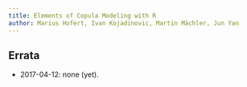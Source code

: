 ```yaml
---
title: Elements of Copula Modeling with R
author: Marius Hofert, Ivan Kojadinovic, Martin Mächler, Jun Yan
---
```


## Errata

- 2017-04-12: none (yet).
